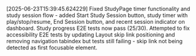 [2025-06-23T15:39:45.624229] Fixed StudyPage timer functionality and study session flow - added Start Study Session button, study timer with play/stop/resume, End Session button, and recent session indicator on dashboard. Study progress E2E tests now pass (25/30). Attempted to fix accessibility E2E tests by updating Layout skip link positioning and removing navigation tabindex but tests still failing - skip link not being detected as first focusable element.
